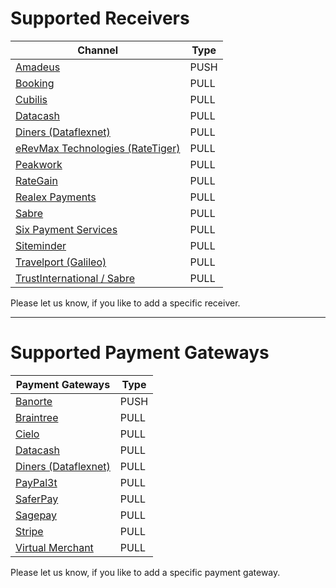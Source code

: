 # Supported Receivers

| Channel | Type | 
| -- | -- | 
| [Amadeus](http://www.amadeus.com/) | PUSH |
| [Booking](https://www.booking.com/) | PULL | 
| [Cubilis](http://www.cubilis.com/) | PULL | 
| [Datacash](http://www.mastercard.com/gateway/) | PULL | 
| [Diners (Dataflexnet)](https://www.dinersclub.com/) | PULL | 
| [eRevMax Technologies (RateTiger)](http://www.erevmax.com/) | PULL | 
| [Peakwork](http://www.peakwork.com/) | PULL | 
| [RateGain](http://rategain.com/) | PULL | 
| [Realex Payments](https://www.realexpayments.com/) | PULL | 
| [Sabre](http://www.sabre.com) | PULL |
| [Six Payment Services](https://www.six-payment-services.com/en/home.html) | PULL |
| [Siteminder](http://www.siteminder.com) | PULL |
| [Travelport (Galileo)](https://www.travelport.com) | PULL | 
| [TrustInternational / Sabre](http://www.trustinternational.com/) | PULL |

Please let us know, if you like to add a specific receiver.


---

# Supported Payment Gateways

| Payment Gateways | Type | 
| -- | -- | 
| [Banorte](https://www.banorte.com/wps/portal/gfb/Home/inicio/!ut/p/a1/hc7LDoIwEAXQb3HBlo5QEN01kPCM-IgRujFgasFUSgDh90XixsTH7O7k3MwgihJEq6wvedaVssrEM1Pz5Gpzy9NtCGMn1IH4W-OwwxsXO8YI0hHAlyHwr39EdCK2Szy8iABi7GpArHWA98ZSA998gR8nAkS5kPn0bkqqXLc4og27sIY16r0Z10XX1e1KAQWGYVC5lFww9Vwo8KlRyLZDyRtE9S2BqyH6iMxmD9c73J8!/dl5/d5/L2dBISEvZ0FBIS9nQSEh/) | PUSH |
| [Braintree](https://www.braintreepayments.com/) | PULL | 
| [Cielo](http://www.cielo.com.br/) | PULL | 
| [Datacash](http://www.mastercard.com/gateway/) | PULL | 
| [Diners (Dataflexnet)](https://www.dinersclub.com/) | PULL | 
| [PayPal3t](https://www.paypal.com/us/webapps/mpp/home)| PULL | 
| [SaferPay](https://www.six-payment-services.com/en/site/e-commerce/home.html)| PULL | 
| [Sagepay](http://www.sagepay.co.uk/) | PULL | 
| [Stripe](https://stripe.com/de)| PULL | 
| [Virtual Merchant](https://www.myvirtualmerchant.com/VirtualMerchant/)| PULL |

Please let us know, if you like to add a specific payment gateway.

